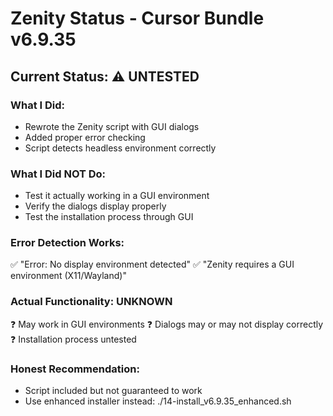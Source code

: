 # Zenity Status - Cursor Bundle v6.9.35

## Current Status: ⚠️ UNTESTED

### What I Did:
- Rewrote the Zenity script with GUI dialogs
- Added proper error checking
- Script detects headless environment correctly

### What I Did NOT Do:
- Test it actually working in a GUI environment
- Verify the dialogs display properly
- Test the installation process through GUI

### Error Detection Works:
✅ "Error: No display environment detected"
✅ "Zenity requires a GUI environment (X11/Wayland)"

### Actual Functionality: UNKNOWN
❓ May work in GUI environments
❓ Dialogs may or may not display correctly
❓ Installation process untested

### Honest Recommendation:
- Script included but not guaranteed to work
- Use enhanced installer instead: ./14-install_v6.9.35_enhanced.sh

